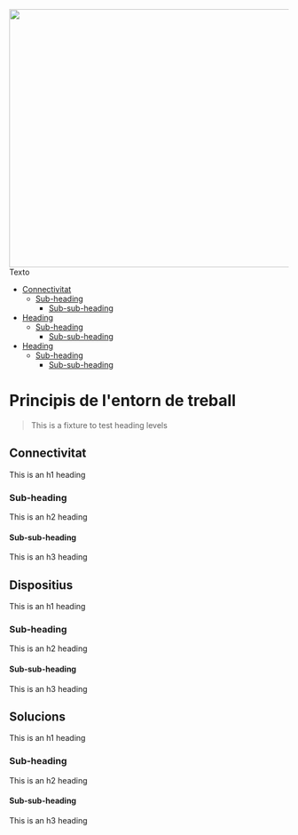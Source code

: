 <head>
      <link rel="stylesheet" href="style.css">
</head>

<body>
  
 <div class="contenedor">

  <img id="Image-Maps-Com-image-maps-2020-03-02-101123" src="https://www.image-maps.com/m/private/0/o0pl2vn8eltf85ddhklg530ei4_et.jpg" border="0" width="1037" height="465" orgWidth="1037" orgHeight="465" usemap="#image-maps-2020-03-02-101123" alt="" />
  <map name="image-maps-2020-03-02-101123" id="ImageMapsCom-image-maps-2020-03-02-101123">
  <area  alt="" title="" href="www.principisET.com" shape="rect" coords="6,372,723,422" style="outline:none;" target="_self"     />
  <area shape="rect" coords="1035,463,1037,465" alt="Image Map" style="outline:none;" title="Image Map" href="http://www.image-maps.com/index.php?aff=mapped_users_106568" />

  </map>

 <div class="texto-encima">Texto</div>

 </div>

</body>


- [Connectivitat](#Heading)
  * [Sub-heading](#sub-heading)
    + [Sub-sub-heading](#sub-sub-heading)
- [Heading](#Dispositius)
  * [Sub-heading](#sub-heading-1)
    + [Sub-sub-heading](#sub-sub-heading-1)
- [Heading](#Solucions)
  * [Sub-heading](#sub-heading-2)
    + [Sub-sub-heading](#sub-sub-heading-2)


# Principis de l'entorn de treball

> This is a fixture to test heading levels

<!-- toc -->

## Connectivitat

This is an h1 heading

### Sub-heading

This is an h2 heading

#### Sub-sub-heading

This is an h3 heading

## Dispositius

This is an h1 heading

### Sub-heading

This is an h2 heading

#### Sub-sub-heading

This is an h3 heading

## Solucions

This is an h1 heading

### Sub-heading

This is an h2 heading

#### Sub-sub-heading

This is an h3 heading

